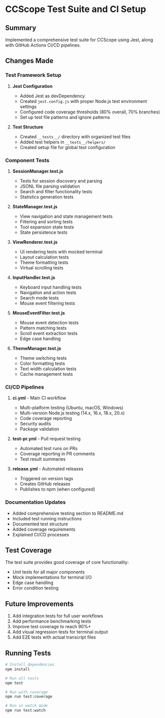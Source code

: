 # CCScope Test Suite and CI Setup

## Summary

Implemented a comprehensive test suite for CCScope using Jest, along with GitHub Actions CI/CD pipelines.

## Changes Made

### Test Framework Setup

1. **Jest Configuration**
   - Added Jest as devDependency 
   - Created `jest.config.js` with proper Node.js test environment settings
   - Configured code coverage thresholds (80% overall, 70% branches)
   - Set up test file patterns and ignore patterns

2. **Test Structure**
   - Created `__tests__/` directory with organized test files
   - Added test helpers in `__tests__/helpers/`
   - Created setup file for global test configuration

### Component Tests

1. **SessionManager.test.js**
   - Tests for session discovery and parsing
   - JSONL file parsing validation
   - Search and filter functionality tests
   - Statistics generation tests

2. **StateManager.test.js** 
   - View navigation and state management tests
   - Filtering and sorting tests
   - Tool expansion state tests
   - State persistence tests

3. **ViewRenderer.test.js**
   - UI rendering tests with mocked terminal
   - Layout calculation tests
   - Theme formatting tests
   - Virtual scrolling tests

4. **InputHandler.test.js**
   - Keyboard input handling tests
   - Navigation and action tests
   - Search mode tests
   - Mouse event filtering tests

5. **MouseEventFilter.test.js**
   - Mouse event detection tests
   - Pattern matching tests
   - Scroll event extraction tests
   - Edge case handling

6. **ThemeManager.test.js**
   - Theme switching tests
   - Color formatting tests
   - Text width calculation tests
   - Cache management tests

### CI/CD Pipelines

1. **ci.yml** - Main CI workflow
   - Multi-platform testing (Ubuntu, macOS, Windows)
   - Multi-version Node.js testing (14.x, 16.x, 18.x, 20.x)
   - Code coverage reporting
   - Security audits
   - Package validation

2. **test-pr.yml** - Pull request testing
   - Automated test runs on PRs
   - Coverage reporting in PR comments
   - Test result summaries

3. **release.yml** - Automated releases
   - Triggered on version tags
   - Creates GitHub releases
   - Publishes to npm (when configured)

### Documentation Updates

- Added comprehensive testing section to README.md
- Included test running instructions
- Documented test structure
- Added coverage requirements
- Explained CI/CD processes

## Test Coverage

The test suite provides good coverage of core functionality:
- Unit tests for all major components
- Mock implementations for terminal I/O
- Edge case handling
- Error condition testing

## Future Improvements

1. Add integration tests for full user workflows
2. Add performance benchmarking tests
3. Improve test coverage to reach 90%+
4. Add visual regression tests for terminal output
5. Add E2E tests with actual transcript files

## Running Tests

```bash
# Install dependencies
npm install

# Run all tests
npm test

# Run with coverage
npm run test:coverage

# Run in watch mode
npm run test:watch
```
